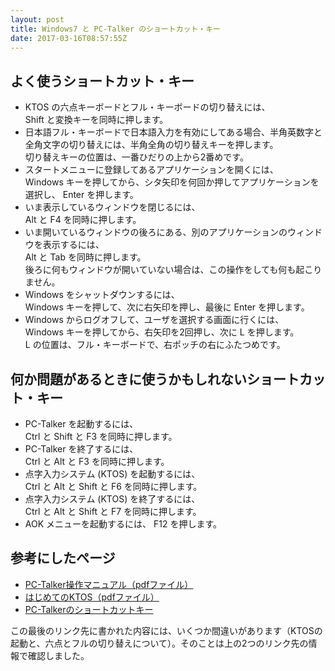 ```yaml
---
layout: post
title: Windows7 と PC-Talker のショートカット・キー
date: 2017-03-16T08:57:55Z
---
```

## よく使うショートカット・キー

- KTOS の六点キーボードとフル・キーボードの切り替えには、  
Shift と変換キーを同時に押します。
- 日本語フル・キーボードで日本語入力を有効にしてある場合、半角英数字と全角文字の切り替えには、半角全角の切り替えキーを押します。  
切り替えキーの位置は、一番ひだりの上から2番めです。
- スタートメニューに登録してあるアプリケーションを開くには、  
Windows キーを押してから、シタ矢印を何回か押してアプリケーションを選択し、 Enter を押します。
- いま表示しているウィンドウを閉じるには、  
Alt と F4 を同時に押します。
- いま開いているウィンドウの後ろにある、別のアプリケーションのウィンドウを表示するには、  
Alt と Tab を同時に押します。  
後ろに何もウィンドウが開いていない場合は、この操作をしても何も起こりません。
- Windows をシャットダウンするには、  
Windows キーを押して、次に右矢印を押し、最後に Enter を押します。
- Windows からログオフして、ユーザを選択する画面に行くには、  
Windows キーを押してから、右矢印を2回押し、次に L を押します。  
L の位置は、フル・キーボードで、右ポッチの右にふたつめです。

## 何か問題があるときに使うかもしれないショートカット・キー

- PC-Talker を起動するには、  
Ctrl と Shift と F3 を同時に押します。
- PC-Talker を終了するには、  
Ctrl と Alt と F3 を同時に押します。
- 点字入力システム (KTOS) を起動するには、  
Ctrl と Alt と Shift と F6 を同時に押します。
- 点字入力システム (KTOS) を終了するには、  
Ctrl と Alt と Shift と F7 を同時に押します。
- AOK メニューを起動するには、
F12 を押します。

## 参考にしたページ

- [PC-Talker操作マニュアル（pdfファイル）](http://pctalker.net/download/pdf/pctalker8273_manual.pdf)
- [はじめてのKTOS（pdfファイル）](https://www.littlesnow.jp/down_load/hajimeteno_ktos.pdf)
- [PC-Talkerのショートカットキー](http://www6.plala.or.jp/kakehasi/reader/pc-talker/pc-talker-key-hyo.html)

この最後のリンク先に書かれた内容には、いくつか間違いがあります（KTOSの起動と、六点とフルの切り替えについて）。そのことは上の2つのリンク先の情報で確認しました。
